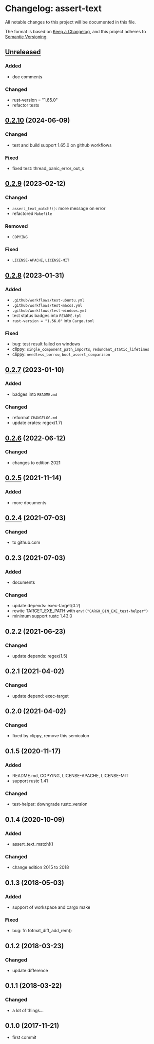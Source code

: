 # Changelog: assert-text

All notable changes to this project will be documented in this file.

The format is based on [Keep a Changelog](https://keepachangelog.com/en/1.0.0/),
and this project adheres to [Semantic Versioning](https://semver.org/spec/v2.0.0.html).

## [Unreleased]
### Added
* doc comments

### Changed
* rust-version = "1.65.0"
* refactor tests


## [0.2.10] (2024-06-09)
### Changed
* test and build support 1.65.0 on github workflows

### Fixed
* fixed test: thread_panic_error_out_s

## [0.2.9] (2023-02-12)
### Changed
* `assert_text_match!()`: more message on error
* refactored `Makefile`

### Removed
* `COPYING`

### Fixed
* `LICENSE-APACHE`, `LICENSE-MIT`

## [0.2.8] (2023-01-31)
### Added
* `.github/workflows/test-ubuntu.yml`
* `.github/workflows/test-macos.yml`
* `.github/workflows/test-windows.yml`
* test status badges into `README.tpl`
* `rust-version = "1.56.0"` into `Cargo.toml`

### Fixed
* bug: test result failed on windows
* clippy: `single_component_path_imports`, `redundant_static_lifetimes`
* clippy: `needless_borrow`, `bool_assert_comparison`

## [0.2.7] (2023-01-10)
### Added
* badges into `README.md`

### Changed
* reformat `CHANGELOG.md`
* update crates: regex(1.7)

## [0.2.6] (2022-06-12)
### Changed
* changes to edition 2021

## [0.2.5] (2021-11-14)
### Added
* more documents

## [0.2.4] (2021-07-03)
### Changed
* to github.com

## 0.2.3 (2021-07-03)
### Added
* documents

### Changed
* update depends: exec-target(0.2)
* rewite TARGET_EXE_PATH with `env!("CARGO_BIN_EXE_test-helper")`
* minimum support rustc 1.43.0

## 0.2.2 (2021-06-23)
### Changed
* update depends: regex(1.5)

## 0.2.1 (2021-04-02)
### Changed
* update depend: exec-target

## 0.2.0 (2021-04-02)
### Changed
* fixed by clippy, remove this semicolon

## 0.1.5 (2020-11-17)
### Added
* README.md, COPYING, LICENSE-APACHE, LICENSE-MIT
* support rustc 1.41

### Changed
* test-helper: downgrade rustc_version

## 0.1.4 (2020-10-09)
### Added
* assert_text_match!()

### Changed
* change edition 2015 to 2018

## 0.1.3 (2018-05-03)
### Added
* support of workspace and cargo make

### Fixed
* bug: fn fotmat_diff_add_rem()

## 0.1.2 (2018-03-23)
### Changed
* update difference

## 0.1.1 (2018-03-22)
### Changed
* a lot of things...

## 0.1.0 (2017-11-21)
* first commit

[Unreleased]: https://github.com/aki-akaguma/assert-text/compare/v0.2.10..HEAD
[0.2.10]: https://github.com/aki-akaguma/assert-text/compare/v0.2.9..v0.2.10
[0.2.9]: https://github.com/aki-akaguma/assert-text/compare/v0.2.8..v0.2.9
[0.2.8]: https://github.com/aki-akaguma/assert-text/compare/v0.2.7..v0.2.8
[0.2.7]: https://github.com/aki-akaguma/assert-text/compare/v0.2.6..v0.2.7
[0.2.6]: https://github.com/aki-akaguma/assert-text/compare/v0.2.5..v0.2.6
[0.2.5]: https://github.com/aki-akaguma/assert-text/compare/v0.2.4..v0.2.5
[0.2.4]: https://github.com/aki-akaguma/assert-text/releases/tag/v0.2.4
